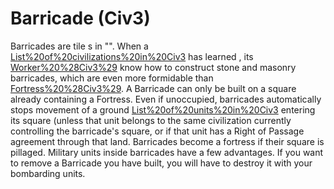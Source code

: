 # Barricade (Civ3)

Barricades are tile s in "".
When a [List%20of%20civilizations%20in%20Civ3](civilization) has learned , its [Worker%20%28Civ3%29](workers) know how to construct stone and masonry barricades, which are even more formidable than [Fortress%20%28Civ3%29](Fortresses).
A Barricade can only be built on a square already containing a Fortress. Even if unoccupied, barricades automatically stops movement of a ground [List%20of%20units%20in%20Civ3](unit) entering its square (unless that unit belongs to the same civilization currently controlling the barricade's square, or if that unit has a Right of Passage agreement through that land. Barricades become a fortress if their square is pillaged.
Military units inside barricades have a few advantages.
If you want to remove a Barricade you have built, you will have to destroy it with your bombarding units.